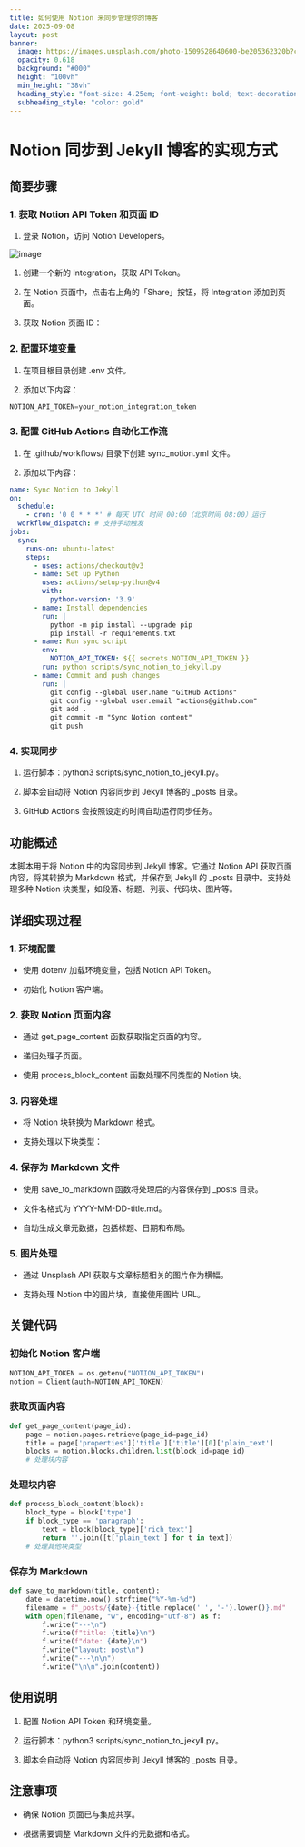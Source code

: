 ```yaml
---
title: 如何使用 Notion 来同步管理你的博客
date: 2025-09-08
layout: post
banner:
  image: https://images.unsplash.com/photo-1509528640600-be205362320b?crop=entropy&cs=tinysrgb&fit=max&fm=jpg&ixid=M3w2OTIwMzJ8MHwxfHJhbmRvbXx8fHx8fHx8fDE3NTczNjI5NTB8&ixlib=rb-4.1.0&q=80&w=1080
  opacity: 0.618
  background: "#000"
  height: "100vh"
  min_height: "38vh"
  heading_style: "font-size: 4.25em; font-weight: bold; text-decoration: underline"
  subheading_style: "color: gold"
---
```


# Notion 同步到 Jekyll 博客的实现方式

## 简要步骤

### 1. 获取 Notion API Token 和页面 ID

1. 登录 Notion，访问 Notion Developers。

![image](https://prod-files-secure.s3.us-west-2.amazonaws.com/a7a0cc5a-89b9-4cda-8686-1fba0ca52f40/d19c1afe-dea5-4312-9333-786b0ba83054/image.png?X-Amz-Algorithm=AWS4-HMAC-SHA256&X-Amz-Content-Sha256=UNSIGNED-PAYLOAD&X-Amz-Credential=ASIAZI2LB4663UTJTVCD%2F20250908%2Fus-west-2%2Fs3%2Faws4_request&X-Amz-Date=20250908T202229Z&X-Amz-Expires=3600&X-Amz-Security-Token=IQoJb3JpZ2luX2VjEFoaCXVzLXdlc3QtMiJIMEYCIQCAiptF4V%2BV6lPq7%2B6cAJtw3%2Fz1XAA25x%2BJTOqtOxrxGwIhAMcJiAdrWR7yPqGwBnUB%2FWl1QigRTcyLoEj7mcBg4LSpKogECML%2F%2F%2F%2F%2F%2F%2F%2F%2F%2FwEQABoMNjM3NDIzMTgzODA1IgynD7LtFrKYWgNKIJkq3AN72UUKwyh3FHpBapilK81wgwzsIKyEbtsukbTAgstOgCjHLO2VD8UWhXYDScv2etvB464ZcNLBKk5%2FrtBUuxWA4LgWPK8Nr4pXEVBDvyzqQEco%2Bf8jFF2lc%2BUzylYYY1zF6jrYQ56jYoQguIE5E3Dgfqmvb%2FIsjX%2FP%2Fw05WqPry%2BsjW7sScnlh21ZMVA3sNzXuJoiJg50cG7nNoB4X6JR1h%2FL%2FPmZ5lJxAP8fVYotLPW8BTETHOm6sV8rQNdkFBoZJwM20fmkLfmsdpMyIpJfA4IJI0lh3iiKj8pTQOCBM6gg8wk8QKkSVZyiNqIYIib7cJZkte13sJvaNLAq%2Ftd41%2BMQdLF49wps4jDvnBf52gmYRtUoArdQyAKUL9IcMN3YE914sJwUhsb%2BNKmHSCbe19umwGg2VYwNvmOEjKymAYcOk5EG%2BnKZ5xoR9VdEPX5WyWToooAEeyNRwslrkNLqIClwQS6%2B8a%2FSSz9kWW99Epy9dm50KbEVHQsQVEhbK1YLnX2RAwTxe6rQyJp9zUaT%2FaMlSYFwrjOkFYz8gI7SLlvMYC881IKbhjPilaOSEF5Uo1VGIor%2B5C%2Ft4k4x%2Bdws6mO9VS42vlK3j1A06Pq0lXx2L1xWq9fa3a9Zt8TDboPzFBjqkAdukGnuwZA5N%2By35%2BDoKHagMzpaWMbH14NI0NDudO1ue12fQJQFpYeNW76jxnlsirS%2Bt7ygV56YNo6dv4Zg2ReCAdORVj77GCaKTtA%2FpJD48YWOOeML4dMlKv0kFY3L%2FdX1O4dbXVL6pY%2FB8k5G3e4uMfs7PpRDDkyIV9%2B9uLWwZBZtKVn5Fce1G6OkRpCA8kZlbFeH450AMMAutb3UY7fOKyrbJ&X-Amz-Signature=b569567009f354b39ce5732ae39e9bdb5e7432a15b55c34cf68e65dc1404763d&X-Amz-SignedHeaders=host&x-amz-checksum-mode=ENABLED&x-id=GetObject)

1. 创建一个新的 Integration，获取 API Token。

1. 在 Notion 页面中，点击右上角的「Share」按钮，将 Integration 添加到页面。

1. 获取 Notion 页面 ID：


### 2. 配置环境变量

1. 在项目根目录创建 .env 文件。

1. 添加以下内容：

```javascript
NOTION_API_TOKEN=your_notion_integration_token
```

### 3. 配置 GitHub Actions 自动化工作流

1. 在 .github/workflows/ 目录下创建 sync_notion.yml 文件。

1. 添加以下内容：

```yaml
name: Sync Notion to Jekyll
on:
  schedule:
    - cron: '0 0 * * *' # 每天 UTC 时间 00:00（北京时间 08:00）运行
  workflow_dispatch: # 支持手动触发
jobs:
  sync:
    runs-on: ubuntu-latest
    steps:
      - uses: actions/checkout@v3
      - name: Set up Python
        uses: actions/setup-python@v4
        with:
          python-version: '3.9'
      - name: Install dependencies
        run: |
          python -m pip install --upgrade pip
          pip install -r requirements.txt
      - name: Run sync script
        env:
          NOTION_API_TOKEN: ${{ secrets.NOTION_API_TOKEN }}
        run: python scripts/sync_notion_to_jekyll.py
      - name: Commit and push changes
        run: |
          git config --global user.name "GitHub Actions"
          git config --global user.email "actions@github.com"
          git add .
          git commit -m "Sync Notion content"
          git push
```

### 4. 实现同步

1. 运行脚本：python3 scripts/sync_notion_to_jekyll.py。

1. 脚本会自动将 Notion 内容同步到 Jekyll 博客的 _posts 目录。

1. GitHub Actions 会按照设定的时间自动运行同步任务。

## 功能概述

本脚本用于将 Notion 中的内容同步到 Jekyll 博客。它通过 Notion API 获取页面内容，将其转换为 Markdown 格式，并保存到 Jekyll 的 _posts 目录中。支持处理多种 Notion 块类型，如段落、标题、列表、代码块、图片等。

## 详细实现过程

### 1. 环境配置

- 使用 dotenv 加载环境变量，包括 Notion API Token。

- 初始化 Notion 客户端。

### 2. 获取 Notion 页面内容

- 通过 get_page_content 函数获取指定页面的内容。

- 递归处理子页面。

- 使用 process_block_content 函数处理不同类型的 Notion 块。

### 3. 内容处理

- 将 Notion 块转换为 Markdown 格式。

- 支持处理以下块类型：


### 4. 保存为 Markdown 文件

- 使用 save_to_markdown 函数将处理后的内容保存到 _posts 目录。

- 文件名格式为 YYYY-MM-DD-title.md。

- 自动生成文章元数据，包括标题、日期和布局。

### 5. 图片处理

- 通过 Unsplash API 获取与文章标题相关的图片作为横幅。

- 支持处理 Notion 中的图片块，直接使用图片 URL。

## 关键代码

### 初始化 Notion 客户端

```python
NOTION_API_TOKEN = os.getenv("NOTION_API_TOKEN")
notion = Client(auth=NOTION_API_TOKEN)
```

### 获取页面内容

```python
def get_page_content(page_id):
    page = notion.pages.retrieve(page_id=page_id)
    title = page['properties']['title']['title'][0]['plain_text']
    blocks = notion.blocks.children.list(block_id=page_id)
    # 处理块内容
```

### 处理块内容

```python
def process_block_content(block):
    block_type = block['type']
    if block_type == 'paragraph':
        text = block[block_type]['rich_text']
        return ''.join([t['plain_text'] for t in text])
    # 处理其他块类型
```

### 保存为 Markdown

```python
def save_to_markdown(title, content):
    date = datetime.now().strftime("%Y-%m-%d")
    filename = f"_posts/{date}-{title.replace(' ', '-').lower()}.md"
    with open(filename, "w", encoding="utf-8") as f:
        f.write("---\n")
        f.write(f"title: {title}\n")
        f.write(f"date: {date}\n")
        f.write("layout: post\n")
        f.write("---\n\n")
        f.write("\n\n".join(content))
```

## 使用说明

1. 配置 Notion API Token 和环境变量。

1. 运行脚本：python3 scripts/sync_notion_to_jekyll.py。

1. 脚本会自动将 Notion 内容同步到 Jekyll 博客的 _posts 目录。

## 注意事项

- 确保 Notion 页面已与集成共享。

- 根据需要调整 Markdown 文件的元数据和格式。